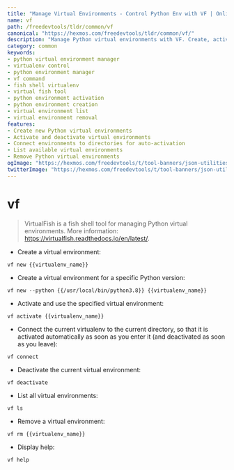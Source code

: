 ```yaml
---
title: "Manage Virtual Environments - Control Python Env with VF | Online Free DevTools by Hexmos"
name: vf
path: /freedevtools/tldr/common/vf
canonical: "https://hexmos.com/freedevtools/tldr/common/vf/"
description: "Manage Python virtual environments with VF. Create, activate, deactivate, and remove environments effortlessly. Free online tool, no registration required."
category: common
keywords:
- python virtual environment manager
- virtualenv control
- python environment manager
- vf command
- fish shell virtualenv
- virtual fish tool
- python environment activation
- python environment creation
- virtual environment list
- virtual environment removal
features:
- Create new Python virtual environments
- Activate and deactivate virtual environments
- Connect environments to directories for auto-activation
- List available virtual environments
- Remove Python virtual environments
ogImage: "https://hexmos.com/freedevtools/t/tool-banners/json-utilities-banner.png"
twitterImage: "https://hexmos.com/freedevtools/t/tool-banners/json-utilities-banner.png"
---
```


# vf

> VirtualFish is a fish shell tool for managing Python virtual environments.
> More information: <https://virtualfish.readthedocs.io/en/latest/>.

- Create a virtual environment:

`vf new {{virtualenv_name}}`

- Create a virtual environment for a specific Python version:

`vf new --python {{/usr/local/bin/python3.8}} {{virtualenv_name}}`

- Activate and use the specified virtual environment:

`vf activate {{virtualenv_name}}`

- Connect the current virtualenv to the current directory, so that it is activated automatically as soon as you enter it (and deactivated as soon as you leave):

`vf connect`

- Deactivate the current virtual environment:

`vf deactivate`

- List all virtual environments:

`vf ls`

- Remove a virtual environment:

`vf rm {{virtualenv_name}}`

- Display help:

`vf help`
